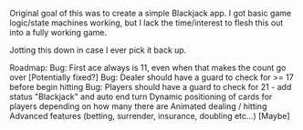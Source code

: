 Original goal of this was to create a simple Blackjack app. I got basic game logic/state machines working, but I lack the time/interest to flesh this out into a fully working game.

Jotting this down in case I ever pick it back up.

Roadmap:
Bug: First ace always is 11, even when that makes the count go over [Potentially fixed?]
Bug: Dealer should have a guard to check for >= 17 before begin hitting
Bug: Players should have a guard to check for 21 - add status "Blackjack" and auto end turn
Dynamic positioning of cards for players depending on how many there are
Animated dealing / hitting
Advanced features (betting, surrender, insurance, doubling etc...) [Maybe]